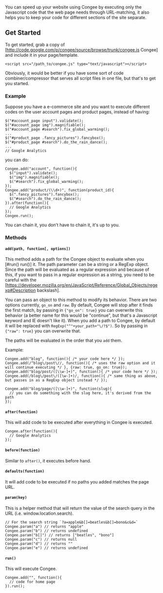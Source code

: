 You can speed up your website using Congee by executing only the Javascript code that the web page needs through URL-matching, it also helps you to keep your code for different sections of the site separate.

## Get Started
To get started, grab a copy of [http://code.google.com/p/congee/source/browse/trunk/congee.js Congee] and include it in your page/template.

`<script src="/path_to/congee.js" type="text/javascript"></script>`

Obviously, it would be better if you have some sort of code combiner/compressor that serves all script files in one file, but that's to get you started.

### Example

Suppose you have a e-commerce site and you want to execute different codes on the user account pages and product pages, instead of having:

    $("#account_page input").validate();
    $("#account_page img").magnifiable();
    $("#account_page #search").fix_global_warming();
    ...
    $("#product_page .fancy_pictures").fancybox();
    $("#product_page #search").do_the_rain_dance();
    ...
    // Google Analytics

you can do:

    Congee.add("account", function(){
      $("input").validate();
      $("img").magnifiable();
      $("#search").fix_global_warming();
    });
    Congee.add("product/(\\d+)", function(product_id){
      $(".fancy_pictures").fancybox();
      $("#search").do_the_rain_dance();
    }).after(function(){
      // Google Analytics
    });
    Congee.run();

You can chain it, you don't have to chain it, it's up to you.

### Methods

#### `add(path, function[, options])`
This method adds a path for the Congee object to evaluate when you [#run() run()] it. The path parameter can be a string or a RegExp object. Since the path will be evaluated as a regular expression and because of this, if you want to pass in a regular expression as a string, you need to be careful with the [https://developer.mozilla.org/en/JavaScript/Reference/Global_Objects/regexp#Description backslash].

You can pass an object to this method to modify its behavior. There are two options currently, `go_on` and `raw`. By default, Congee will stop after it finds the first match, by passing in `{"go_on": true}` you can overwrite this behavior (a better name for this would be "continue", but that's a Javascript keyword and IE doesn't like it). When you add a path to Congee, by default it will be replaced with `RegExp("^"+your_path+"\/?$")`. So by passing in `{"raw": true}` you can overwrite that.

The paths will be evaluated in the order that you `add` them.

Example:

    Congee.add("blog", function(){ /* your code here */ });
    Congee.add(/^blog\/post\//, function(){ /* uses the raw option and it will continue executing */ }, {raw: true, go_on: true}); 
    Congee.add("blog/post/([\\w-]+)", function(){ /* your code here */ });
    Congee.add(/blog\/post\/([\w-]+)/, function(){ /* same thing as above, but passes in as a RegExp object instead */ });

    Congee.add("blog/page/([\\w-]+)", function(slug){
      // you can do something with the slug here, it's derived from the path
    });

#### `after(function)`
This will add code to be executed after everything in Congee is executed.

    Congee.after(function(){
      // Google Analytics
    });

#### `before(function)`
Similar to `after()`, it executes before hand.

#### `defaults(function)`
It will add code to be executed if no paths you added matches the page URL.

#### `param(key)`
This is a helper method that will return the value of the search query in the URL (i.e. window.location.search).

    // For the search string `?a=apple&b[]=beatles&b[]=bono&c&d=`
    Congee.param("a") // returns "apple"
    Congee.param("b") // returns undefined
    Congee.param("b[]") // returns ["beatles", "bono"]
    Congee.param("c") // returns null
    Congee.param("d") // returns ""
    Congee.param("e") // returns undefined

#### `run()`
This will execute Congee.

    Congee.add("", function(){
      // code for home page
    }).run();
